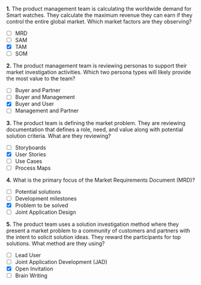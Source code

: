 **1.** The product management team is calculating the worldwide demand for Smart watches. They calculate the maximum revenue they can earn if they control the entire global market. Which market factors are they observing?
- [ ] MRD
- [ ] SAM
- [x] TAM
- [ ] SOM

**2.** The product management team is reviewing personas to support their market investigation activities. Which two persona types will likely provide the most value to the team?
- [ ] Buyer and Partner
- [ ] Buyer and Management
- [x] Buyer and User
- [ ] Management and Partner

**3.** The product team is defining the market problem. They are reviewing documentation that defines a role, need, and value along with potential solution criteria. What are they reviewing?
- [ ] Storyboards
- [x] User Stories
- [ ] Use Cases
- [ ] Process Maps

**4.** What is the primary focus of the Market Requirements Document (MRD)?
- [ ] Potential solutions
- [ ] Development milestones
- [x] Problem to be solved
- [ ] Joint Application Design

**5.** The product team uses a solution investigation method where they present a market problem to a community of customers and partners with the intent to solicit solution ideas. They reward the participants for top solutions. What method are they using?
- [ ] Lead User
- [ ] Joint Application Development (JAD)
- [x] Open Invitation
- [ ] Brain Writing